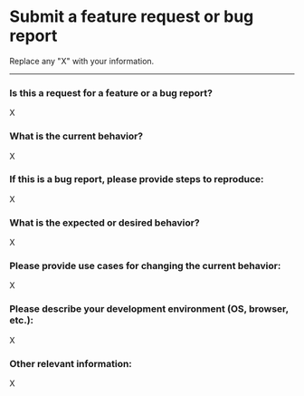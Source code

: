 # Submit a feature request or bug report

Replace any "X" with your information.

---

### Is this a request for a feature or a bug report?

X

### What is the current behavior?

X

### If this is a bug report, please provide steps to reproduce:

X

### What is the expected or desired behavior?  

X

### Please provide use cases for changing the current behavior:

X

### Please describe your development environment (OS, browser, etc.):

X

### Other relevant information:

X
